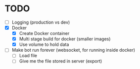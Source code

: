 # TODO
- [ ] Logging (production vs dev)
- [x] Docker
    - [x] Create Docker container
    - [x] Multi stage build for docker (smaller images)
    - [x] Use volume to hold data
- [ ] Make bot run forever (websocket, for running inside docker)
    - [ ] Load file
    - [ ] Give me the file stored in server (export)
